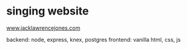 # singing website
www.jacklawrencejones.com

backend: node, express, knex, postgres
frontend: vanilla html, css, js
